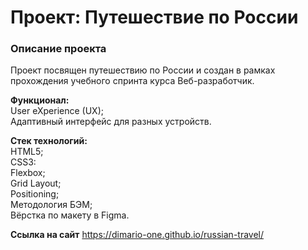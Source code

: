 # Проект: Путешествие по России     

### Описание проекта    
Проект посвящен путешествию по России и создан в рамках прохождения учебного спринта курса Веб-разработчик.     

**Функционал:**    
User eXperience (UX);  
Адаптивный интерфейс для разных устройств.   

**Стек технологий:**     
HTML5;      
CSS3:     
Flexbox;    
Grid Layout;    
Positioning;       
Методология БЭМ;          
Вёрстка по макету в Figma.              

**Ссылка на сайт**
https://dimario-one.github.io/russian-travel/
